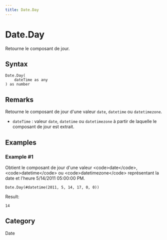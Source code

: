 ```yaml
---
title: Date.Day
---
```


# Date.Day


Retourne le composant de jour.


## Syntax

```powerquery
Date.Day(
    dateTime as any
) as number
```


## Remarks

Retourne le composant de jour d'une valeur <code>date</code>, <code>datetime</code> ou <code>datetimezone</code>.      <ul>        <li><code>dateTime</code> : valeur <code>date</code>, <code>datetime</code> ou <code>datetimezone</code> à partir de laquelle le composant de jour est extrait.</li>      </ul>


## Examples

### Example #1 
Obtient le composant de jour d&#39;une valeur &lt;code&gt;date&lt;/code&gt;, &lt;code&gt;datetime&lt;/code&gt; ou &lt;code&gt;datetimezone&lt;/code&gt; représentant la date et l&#39;heure 5/14/2011 05:00:00 PM.
```powerquery
Date.Day(#datetime(2011, 5, 14, 17, 0, 0))
```

Result: 
```powerquery
14
```




## Category
Date
